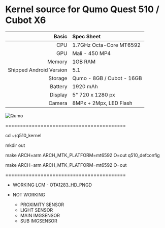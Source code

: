 Kernel source for Qumo Quest 510 / Cubot X6
=========================================
Basic   | Spec Sheet
-------:|:-------------------------
CPU     | 1.7GHz Octa-Core MT6592
GPU     | Mali - 450 MP4
Memory  | 1GB RAM
Shipped Android Version | 5.1
Storage | Qumo - 8GB / Cubot - 16GB
Battery | 1920 mAh
Display | 5" 720 x 1280 px
Camera  | 8MPx + 2Mpx, LED Flash

![Qumo](https://static.svyaznoy.ru/upload/iblock/9e2/qumo_quest_510_black_2.jpg/resize/870x725/hq/ "Qumo Quest 510")

=========================================

cd ~/q510_kernel

mkdir out

make ARCH=arm ARCH_MTK_PLATFORM=mt6592 O=out q510_defconfig

make ARCH=arm ARCH_MTK_PLATFORM=mt6592 O=out

=========================================

* WORKING LCM - OTA1283_HD_PNGD

* NOT WORKING
  * PROXIMITY SENSOR
  * LIGHT SENSOR 
  * MAIN IMGSENSOR
  * SUB IMGSENSOR
